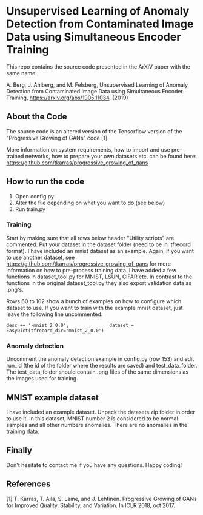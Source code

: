 # Unsupervised Learning of Anomaly Detection from Contaminated Image Data using Simultaneous Encoder Training

This repo contains the source code presented in the ArXiV paper with the same name:

A. Berg, J. Ahlberg, and M. Felsberg, Unsupervised Learning of Anomaly Detection from Contaminated Image Data using Simultaneous Encoder Training, https://arxiv.org/abs/1905.11034, (2019)

## About the Code

The source code is an altered version of the Tensorflow version of the "Progressive Growing of GANs" code [1].

More information on system requirements, how to import and use pre-trained networks, how to prepare your own datasets etc. can be found here:
https://github.com/tkarras/progressive_growing_of_gans

## How to run the code
1) Open config.py
2) Alter the file depending on what you want to do (see below)
3) Run train.py

### Training
Start by making sure that all rows below header "Utility scripts" are commented. Put your dataset in the dataset folder (need to be in .tfrecord format). I have included an mnist dataset as an example. Again, if you want to use another dataset, see https://github.com/tkarras/progressive_growing_of_gans for more information on how to pre-process training data. I have added a few functions in dataset_tool.py for MNIST, LSUN, CIFAR etc. In contrast to the functions in the original dataset_tool.py they also export validation data as .png's.

Rows 60 to 102 show a bunch of examples on how to configure which dataset to use. If you want to train with the example mnist dataset, just leave the following line uncommented:

```
desc += '-mnist_2_0.0';               dataset = EasyDict(tfrecord_dir='mnist_2_0.0')
```

### Anomaly detection
Uncomment the anomaly detection example in config.py (row 153) and edit run_id (the id of the folder where the results are saved) and test_data_folder. The test_data_folder should contain .png files of the same dimensions as the images used for training.

## MNIST example dataset
I have included an example dataset. Unpack the datasets.zip folder in order to use it. In this dataset, MNIST number 2 is considered to be normal samples and all other numbers anomalies. There are no anomalies in the training data.

## Finally
Don't hesitate to contact me if you have any questions. Happy coding!

## References
[1] T. Karras, T. Aila, S. Laine, and J. Lehtinen. Progressive Growing of GANs for Improved Quality, Stability,
and Variation. In ICLR 2018, oct 2017.
